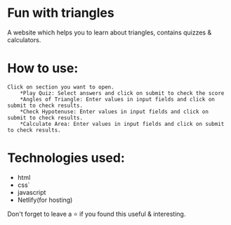 # Fun with triangles

  A website which helps you to learn about triangles, contains quizzes & calculators. 

# How to use:

    Click on section you want to open.
        *Play Quiz: Select answers and click on submit to check the score
        *Angles of Triangle: Enter values in input fields and click on submit to check results.
        *Check Hypotenuse: Enter values in input fields and click on submit to check results.
        *Calculate Area: Enter values in input fields and click on submit to check results.

# Technologies used:

   * html
   * css`
   * javascript
   * Netlify(for hosting)

 Don't forget to leave a ⭐ if you found this useful & interesting.
